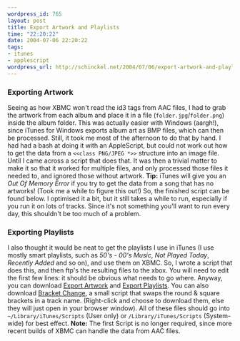 ```yaml
--- 
wordpress_id: 765
layout: post
title: Export Artwork and Playlists
time: "22:20:22"
date: 2004-07-06 22:20:22
tags: 
- itunes
- applescript
wordpress_url: http://schinckel.net/2004/07/06/export-artwork-and-playlists/
---
```

### Exporting Artwork

Seeing as how XBMC won't read the id3 tags from AAC files, I had to grab the artwork from each album and place it in a file (`folder.jpg`/`folder.png`) inside the album folder. This was actually easier with Windows (aargh!), since iTunes for Windows exports album art as BMP files, which can then be processed. Still, it took me most of the afternoon to do that by hand. I had had a bash at doing it with an AppleScript, but could not work out how to get the data from a `<<class PNG/JPEG *>>` structure into an image file. Until I came across a script that does that. It was then a trivial matter to make it so that it worked for multiple files, and only processed those files it needed to, and ignored those without artwork. **Tip:** iTunes will give you an _Out Of Memory Error_ if you try to get the data from a song that has no artworks! (Took me a while to figure this out!) So, the finished script can be found below. I optimised it a bit, but it still takes a while to run, especially if you run it on lots of tracks. Since it's not something you'll want to run every day, this shouldn't be too much of a problem. 

### Exporting Playlists

I also thought it would be neat to get the playlists I use in iTunes (I use mostly smart playlists, such as _50's - 00's Music_, _Not Played Today_, _Recently Added_ and so on), and use them on XBMC. So, I wrote a script that does this, and then ftp's the resulting files to the xbox. You will need to edit the first few lines: it should be obvious what needs to go where. Anyway, you can download [Export Artwork][1] and [Export Playlists][2]. You can also download [Bracket Change][3], a small script that swaps the round & square brackets in a track name. (Right-click and choose to download them, else they will just open in your browser window). All of these files should go into `~/Library/iTunes/Scripts` (User only) or `/Library/iTunes/Scripts` (System-wide) for best effect. **Note:** The first Script is no longer required, since more recent builds of XBMC can handle the data from AAC files. 

   [1]: http://members.optusnet.com.au/~matt.schinckel/files/Export%20Artwork.scpt
   [2]: http://members.optusnet.com.au/~matt.schinckel/files/Export%20Playlists.scpt
   [3]: http://members.optusnet.com.au/~matt.schinckel/files/Bracket%20Change.scpt


